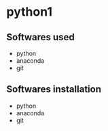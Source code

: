 # python1
## Softwares used
- python
- anaconda
- git

## Softwares installation
- python
- anaconda
- git
